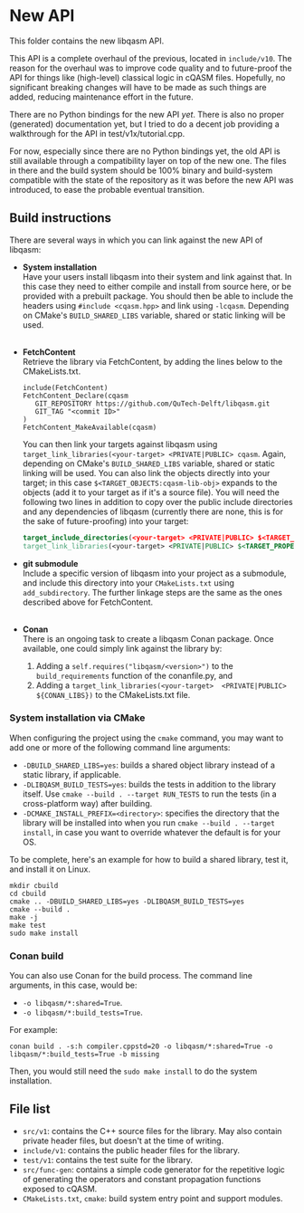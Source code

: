 # New API

This folder contains the new libqasm API.

This API is a complete overhaul of the previous, located in `include/v10`.
The reason for the overhaul was to improve code quality and
to future-proof the API for things like (high-level) classical logic in cQASM files.
Hopefully, no significant breaking changes will have to be made as such things are added,
reducing maintenance effort in the future.

There are no Python bindings for the new API *yet*.
There is also no proper (generated) documentation yet,
but I tried to do a decent job providing a walkthrough for the API in test/v1x/tutorial.cpp.

For now, especially since there are no Python bindings yet,
the old API is still available through a compatibility layer on top of the new one.
The files in there and the build system should be 100% binary and build-system compatible
with the state of the repository as it was before the new API was introduced,
to ease the probable eventual transition.

## Build instructions

There are several ways in which you can link against the new API of libqasm:

 - **System installation**<br/>
   Have your users install libqasm into their system and link against that.
   In this case they need to either compile and install from source here, or be provided with a prebuilt package.
   You should then be able to include the headers using `#include <cqasm.hpp>` and link using `-lcqasm`.
   Depending on CMake's `BUILD_SHARED_LIBS` variable, shared or static linking will be used.<br/><br/>

- **FetchContent**<br/>
  Retrieve the library via FetchContent, by adding the lines below to the CMakeLists.txt.

   ```
   include(FetchContent)
   FetchContent_Declare(cqasm
      GIT_REPOSITORY https://github.com/QuTech-Delft/libqasm.git
      GIT_TAG "<commit ID>"
   )
   FetchContent_MakeAvailable(cqasm)
   ```

   You can then link your targets against libqasm using `target_link_libraries(<your-target> <PRIVATE|PUBLIC> cqasm`.
   Again, depending on CMake's `BUILD_SHARED_LIBS` variable, shared or static linking will be used.
   You can also link the objects directly into your target;
   in this case `$<TARGET_OBJECTS:cqasm-lib-obj>` expands to the objects (add it to your target as if it's a source file).
   You will need the following two lines in addition to copy over the public include directories and
   any dependencies of libqasm (currently there are none, this is for the sake of future-proofing) into your target:
   
   ```cmake
   target_include_directories(<your-target> <PRIVATE|PUBLIC> $<TARGET_PROPERTY:cqasm-lib-obj,INTERFACE_INCLUDE_DIRECTORIES>)
   target_link_libraries(<your-target> <PRIVATE|PUBLIC> $<TARGET_PROPERTY:cqasm-lib-obj,LINK_LIBRARIES>)
   ```

 - **git submodule**<br/>
   Include a specific version of libqasm into your project as a submodule, and
   include this directory into your `CMakeLists.txt` using `add_subdirectory`.
   The further linkage steps are the same as the ones described above for FetchContent.<br/><br/> 

 - **Conan**<br/>
   There is an ongoing task to create a libqasm Conan package.
   Once available, one could simply link against the library by:
   1. Adding a `self.requires("libqasm/<version>")` to the `build_requirements` function of the conanfile.py, and
   2. Adding a `target_link_libraries(<your-target>  <PRIVATE|PUBLIC> ${CONAN_LIBS})` to the CMakeLists.txt file.

### System installation via CMake

When configuring the project using the `cmake` command,
you may want to add one or more of the following command line arguments:

 - `-DBUILD_SHARED_LIBS=yes`: builds a shared object library instead of a static library, if applicable.
 - `-DLIBQASM_BUILD_TESTS=yes`: builds the tests in addition to the library itself.
   Use `cmake --build . --target RUN_TESTS` to run the tests (in a cross-platform way) after building.
 - `-DCMAKE_INSTALL_PREFIX=<directory>`: specifies the directory that the library will be installed into when you run
   `cmake --build . --target install`, in case you want to override whatever the default is for your OS.

To be complete, here's an example for how to build a shared library, test it, and install it on Linux.

```
mkdir cbuild
cd cbuild
cmake .. -DBUILD_SHARED_LIBS=yes -DLIBQASM_BUILD_TESTS=yes
cmake --build .
make -j
make test
sudo make install
```

### Conan build

You can also use Conan for the build process. The command line arguments, in this case, would be:

- `-o libqasm/*:shared=True`.
- `-o libqasm/*:build_tests=True`.

For example:

```
conan build . -s:h compiler.cppstd=20 -o libqasm/*:shared=True -o libqasm/*:build_tests=True -b missing
```

Then, you would still need the `sudo make install` to do the system installation. 

## File list

 - `src/v1`: contains the C++ source files for the library.
   May also contain private header files, but doesn't at the time of writing.
 - `include/v1`: contains the public header files for the library.
 - `test/v1`: contains the test suite for the library.
 - `src/func-gen`: contains a simple code generator for the repetitive logic of
   generating the operators and constant propagation functions exposed to
   cQASM.
 - `CMakeLists.txt`, `cmake`: build system entry point and support modules.
